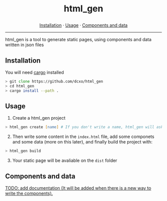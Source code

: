 # <p style="text-align: center"> html\_gen </p>

<p style="text-align: center"> <a href="#installation">Installation</a> · <a href="#usage">Usage</a> · <a href="#components-and-data">Components and data</a> </p>

---

html\_gen is a tool to generate static pages, using components and data written in json files

## Installation
You will need [cargo](https://github.com/rust-lang/cargo) installed
```zsh
> git clone https://github.com/dcxo/html_gen
> cd html_gen
> cargo install --path .
```

## Usage
1. Create a html_gen project
```zsh
> html_gen create [name] # If you don't write a name, html_gen will ask you
```

2. Then write some content in the `index.html` file, add some componets and some data (more on this later), and finally build the project with:
```zsh
> html_gen build
```

3. Your static page will be avaliable on the `dist` folder

## Components and data
[TODO: add documentation (It will be added when there is a new way to write the components). ](https://github.com/dcxo/html_gen/issues/2)
